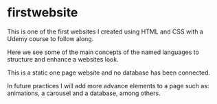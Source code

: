 # firstwebsite

This is one of the first websites I created using HTML and CSS with a Udemy course to follow along. 

Here we see some of the main concepts of the named languages to structure and enhance a websites look. 

This is a static one page website and no database has been connected.

In future practices I will add more advance elements to a page such as: animations, a carousel and a database, among others. 
